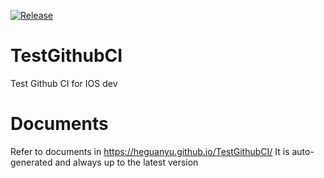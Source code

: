 [![Release](https://github.com/heguanyu/TestGithubCI/actions/workflows/release.yml/badge.svg?branch=main)](https://github.com/heguanyu/TestGithubCI/actions/workflows/release.yml)

# TestGithubCI
Test Github CI for IOS dev

# Documents
Refer to documents in https://heguanyu.github.io/TestGithubCI/
It is auto-generated and always up to the latest version
